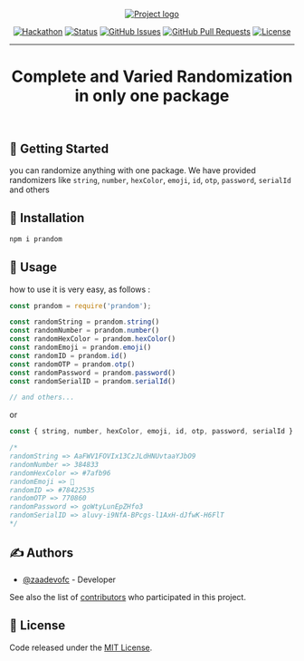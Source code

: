 <p align="center">
  <a href="" rel="noopener">
 <img src="https://i1.sndcdn.com/avatars-000610836519-ie5ynf-t500x500.jpg" alt="Project logo"></a>
</p>
<!-- <h1 align="center">PRANDOM</h1> -->

<div align="center">

[![Hackathon](https://img.shields.io/badge/prandom-npm-orange.svg)](https://www.npmjs.com/package/prandom)
[![Status](https://img.shields.io/badge/status-active-success.svg)]()
[![GitHub Issues](https://img.shields.io/github/issues/zaadevofc/prandom)](https://github.com/zaadevofc/prandom/issues)
[![GitHub Pull Requests](https://img.shields.io/github/issues-pr/zaadevofc/prandom)](https://github.com/zaadevofc/prandom/pulls)
[![License](https://img.shields.io/badge/license-MIT-blue.svg)](LICENSE.md)

</div>

---

<h1 align="center"> Complete and Varied Randomization in only one package
    <br> 
    <br> 
</h1>

## 🏁 Getting Started <a name = "getting_started"></a>

you can randomize anything with one package. We have provided randomizers like `string`, `number`, `hexColor`, `emoji`, `id`, `otp`, `password`, `serialId` and others

## 💉 Installation <a name = "installation"></a>


```bash
npm i prandom
```

## 🎈 Usage <a name="usage"></a>

how to use it is very easy, as follows :

```js
const prandom = require('prandom');

const randomString = prandom.string()
const randomNumber = prandom.number()
const randomHexColor = prandom.hexColor()
const randomEmoji = prandom.emoji()
const randomID = prandom.id()
const randomOTP = prandom.otp()
const randomPassword = prandom.password()
const randomSerialID = prandom.serialId()

// and others...
```
or
```js
const { string, number, hexColor, emoji, id, otp, password, serialId } = require('prandom')
```

```js
/* 
randomString => AaFWV1FOVIx13CzJLdHNUvtaaYJbO9
randomNumber => 384833
randomHexColor => #7afb96
randomEmoji => 🥉
randomID => #78422535
randomOTP => 770860
randomPassword => goWtyLunEpZHfo3
randomSerialID => aluvy-i9NfA-BPcgs-l1AxH-dJfwK-H6FlT
*/
```

## ✍️ Authors <a name = "authors"></a>

- [@zaadevofc](https://github.com/zaadevofc) - Developer

See also the list of [contributors](https://github.com/zaadevofc/prandom/contributors)
who participated in this project.

## 🎉 License <a name = "license"></a>

Code released under the [MIT License](LICENSE).
